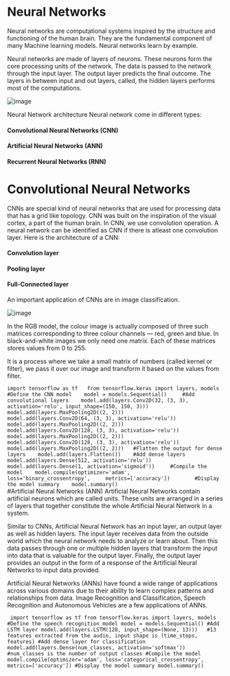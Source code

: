 # Neural Networks
Neural networks are computational systems inspired by the structure and functioning of the human brain. They are the fundamental component of many Machine learning models. Neural networks learn by example.

Neural networks are made of layers of neurons. These neurons form the core processing units of the network. The data is passed to the network through the input layer. The output layer predicts the final outcome. The layers in between input and out layers, called, the hidden layers performs most of the computations.

![image](https://github.com/vvvvvvss/Neural-networks/assets/148562671/4589325c-52f1-415f-af9f-46d98bb3f5f6)

Neural Network architecture
Neural network come in different types:

#### Convolutional Neural Networks (CNN)   
#### Artificial Neural Networks (ANN)    
#### Recurrent Neural Networks (RNN)   

# Convolutional Neural Networks
CNNs are special kind of neural networks that are used for processing data that has a grid like topology. CNN was built on the inspiration of the visual cortex, a part of the human brain. In CNN, we use convolution operation. A neural network can be identified as CNN if there is atleast one convolution layer. Here is the architecture of a CNN:

#### Convolution layer  
#### Pooling layer   
#### Full-Connected layer   
An important application of CNNs are in image classification.

![image](https://github.com/vvvvvvss/Neural-networks/assets/148562671/d86b5a83-5970-4106-a7f2-5711195d7517)    

In the RGB model, the colour image is actually composed of three such matrices corresponding to three colour channels — red, green and blue. In black-and-white images we only need one matrix. Each of these matrices stores values from 0 to 255.

It is a process where we take a small matrix of numbers (called kernel or filter), we pass it over our image and transform it based on the values from filter.

`import tensorflow as tf  
from tensorflow.keras import layers, models  
 #Define the CNN model   
model = models.Sequential()    
#Add convolutional layers   
model.add(layers.Conv2D(32, (3, 3), activation='relu', input_shape=(150, 150, 3)))   
model.add(layers.MaxPooling2D((2, 2)))     
model.add(layers.Conv2D(64, (3, 3), activation='relu'))   
model.add(layers.MaxPooling2D((2, 2)))    
model.add(layers.Conv2D(128, (3, 3), activation='relu'))  
model.add(layers.MaxPooling2D((2, 2)))    
model.add(layers.Conv2D(128, (3, 3), activation='relu'))  
model.add(layers.MaxPooling2D((2, 2)))  
#Flatten the output for dense layers   
model.add(layers.Flatten())   
#Add dense layers   
model.add(layers.Dense(512, activation='relu'))    
model.add(layers.Dense(1, activation='sigmoid'))    
#Compile the model   
model.compile(optimizer='adam',    
              loss='binary_crossentropy',    
              metrics=['accuracy'])       
#Display the model summary   
model.summary()`   
#Artificial Neural Networks (ANN)
Artificial Neural Networks contain artificial neurons which are called units. These units are arranged in a series of layers that together constitute the whole Artificial Neural Network in a system.

Similar to CNNs, Artificial Neural Network has an input layer, an output layer as well as hidden layers. The input layer receives data from the outside world which the neural network needs to analyze or learn about. Then this data passes through one or multiple hidden layers that transform the input into data that is valuable for the output layer. Finally, the output layer provides an output in the form of a response of the Artificial Neural Networks to input data provided.

Artificial Neural Networks (ANNs) have found a wide range of applications across various domains due to their ability to learn complex patterns and relationships from data. Image Recognition and Classification, Speech Recognition and Autonomous Vehicles are a few applications of ANNs.

` import tensorflow as tf
from tensorflow.keras import layers, models
#Define the speech recognition model
model = models.Sequential()
#Add LSTM layer
model.add(layers.LSTM(128, input_shape=(None, 13)))  
#13 features extracted from the audio, input shape is (time_steps, features)
#Add dense layer for classification
model.add(layers.Dense(num_classes, activation='softmax'))  
#num_classes is the number of output classes
#Compile the model
model.compile(optimizer='adam',
              loss='categorical_crossentropy',
              metrics=['accuracy'])
#Display the model summary
model.summary()`
